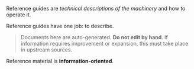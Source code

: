 Reference guides are _technical descriptions of the machinery_ and how to operate it.

Reference guides have one job: to describe.

> Documents here are auto-generated.
> **Do not edit by hand**.
> If information requires improvement or expansion, this must take place in upstream sources.

Reference material is **information-oriented**.
